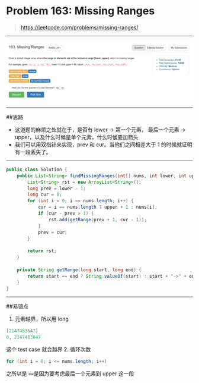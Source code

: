 # Problem 163: Missing Ranges

> https://leetcode.com/problems/missing-ranges/

----------
![](163.png)

--------
##思路
* 这道题的麻烦之处就在于，是否有 lower -> 第一个元素， 最后一个元素 -> upper，以及什么时候是单个元素，什么时候要加箭头
* 我们可以用双指针来实现，prev 和 cur。当他们之间相差大于 1 的时候就证明有一段丢失了。

-----------
```java
public class Solution {
    public List<String> findMissingRanges(int[] nums, int lower, int upper) {
        List<String> rst = new ArrayList<String>();
        long prev = lower - 1;
        long cur = 0;
        for (int i = 0; i <= nums.length; i++) {
            cur = i == nums.length ? upper + 1 : nums[i];
            if (cur - prev > 1) {
                rst.add(getRange(prev + 1, cur - 1));
            }
            prev = cur;
        }
        
        return rst;
    }
    
    private String getRange(long start, long end) {
        return start == end ? String.valueOf(start) : start + "->" + end;
    }
}
```
------
##易错点
1. 元素越界，所以用 long
```java
[2147483647]
0, 2147483647
```
这个 test case 就会越界
2. 循环次数
```java
for (int i = 0; i <= nums.length; i++)
```
之所以是 ```<=```是因为要考虑最后一个元素到 upper 这一段












